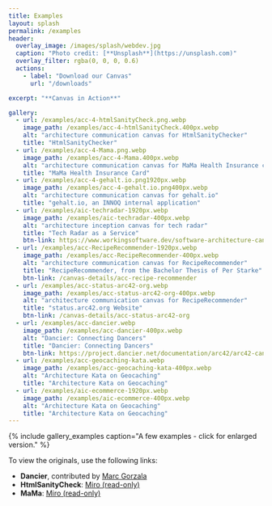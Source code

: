 ```yaml
---
title: Examples
layout: splash
permalink: /examples
header:
  overlay_image: /images/splash/webdev.jpg
  caption: "Photo credit: [**Unsplash**](https://unsplash.com)"
  overlay_filter: rgba(0, 0, 0, 0.6)
  actions:
    - label: "Download our Canvas"
      url: "/downloads"

excerpt: "**Canvas in Action**"  

gallery:
  - url: /examples/acc-4-htmlSanityCheck.png.webp
    image_path: /examples/acc-4-htmlSanityCheck.400px.webp
    alt: "architecture communication canvas for HtmlSanityChecker"
    title: "HtmlSanityChecker"
  - url: /examples/acc-4-Mama.png.webp
    image_path: /examples/acc-4-Mama.400px.webp
    alt: "architecture communication canvas for MaMa Health Insurance card"
    title: "MaMa Health Insurance Card"
  - url: /examples/acc-4-gehalt.io.png1920px.webp
    image_path: /examples/acc-4-gehalt.io.png400px.webp
    alt: "architecture communication canvas for gehalt.io"
    title: "gehalt.io, an INNOQ internal application"
  - url: /examples/aic-techradar-1920px.webp
    image_path: /examples/aic-techradar-400px.webp
    alt: "architecture inception canvas for tech radar"
    title: "Tech Radar as a Service"
    btn-link: https://www.workingsoftware.dev/software-architecture-canvas-example-1-tech-radar/
  - url: /examples/acc-RecipeRecommender-1920px.webp
    image_path: /examples/acc-RecipeRecommender-400px.webp
    alt: "architecture communication canvas for RecipeRecommender"
    title: "RecipeRecommender, from the Bachelor Thesis of Per Starke"
    btn-link: /canvas-details/acc-recipe-recommender
  - url: /examples/acc-status-arc42-org.webp
    image_path: /examples/acc-status-arc42-org-400px.webp
    alt: "architecture communication canvas for RecipeRecommender"
    title: "status.arc42.org Website"
    btn-link: /canvas-details/acc-status-arc42-org
  - url: /examples/acc-dancier.webp
    image_path: /examples/acc-dancier-400px.webp
    alt: "Dancier: Connecting Dancers"
    title: "Dancier: Connecting Dancers"
    btn-link: https://project.dancier.net/documentation/arc42/arc42-canvas.html
  - url: /examples/acc-geocaching-kata.webp
    image_path: /examples/acc-geocaching-kata-400px.webp
    alt: "Architecture Kata on Geocaching"
    title: "Architecture Kata on Geocaching"
  - url: /examples/aic-ecommerce-1920px.webp
    image_path: /examples/aic-ecommerce-400px.webp
    alt: "Architecture Kata on Geocaching"
    title: "Architecture Kata on Geocaching"      
---
```


{% include gallery_examples caption="A few examples - click for enlarged version." %}

To view the originals, use the following links:

* **Dancier**, contributed by [Marc Gorzala](https://project.dancier.net/)
* **HtmlSanityCheck**: [Miro (read-only)](https://miro.com/app/board/uXjVM4u3fzg=/?share_link_id=696859326536)
* **MaMa**: [Miro (read-only)](https://miro.com/app/board/uXjVM7oIZJU=/?share_link_id=608410448102)
  